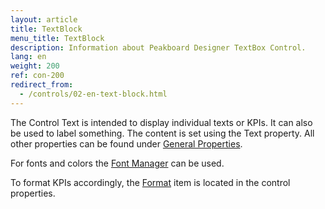 ```yaml
---
layout: article
title: TextBlock
menu_title: TextBlock
description: Information about Peakboard Designer TextBox Control.
lang: en
weight: 200
ref: con-200
redirect_from:
  - /controls/02-en-text-block.html
---
```


The Control Text is intended to display individual texts or KPIs.
It can also be used to label something. 
The content is set using the Text property. 
All other properties can be found under [General Properties](/controls/en-general-properties.html).

For fonts and colors the [Font Manager](/misc/04-en-fonts.html) can be used.

To format KPIs accordingly, the [Format](/misc/en-formating-values.html) item is located in the control properties.